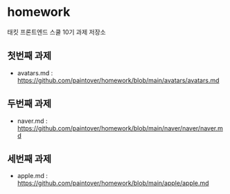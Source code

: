 # homework
태킷 프론트엔드 스쿨 10기 과제 저장소

## 첫번째 과제
* avatars.md : https://github.com/paintover/homework/blob/main/avatars/avatars.md

## 두번째 과제
* naver.md : https://github.com/paintover/homework/blob/main/naver/naver/naver.md

## 세번째 과제
* apple.md : https://github.com/paintover/homework/blob/main/apple/apple.md
  
